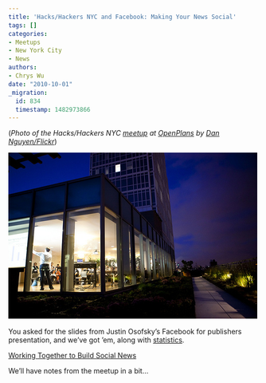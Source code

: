 ```yaml
---
title: 'Hacks/Hackers NYC and Facebook: Making Your News Social'
tags: []
categories:
- Meetups
- New York City
- News
authors:
- Chrys Wu
date: "2010-10-01"
_migration:
  id: 834
  timestamp: 1482973866
---
```


(_Photo of the Hacks/Hackers NYC [meetup][1] at [OpenPlans][2] by [Dan Nguyen/Flickr][3]_)

[![Hacks/Hackers NYC at OpenPlans][4]][3]

You asked for the slides from Justin Osofsky&#8217;s Facebook for publishers presentation, and we&#8217;ve got &#8217;em, along with [statistics][5].

[Working Together to Build Social News][6] 

We&#8217;ll have notes from the meetup in a bit&#8230;

 [1]: http://meetupnyc.hackshackers.com/
 [2]: http://openplans.org/
 [3]: http://www.flickr.com/photos/zokuga/5035323672/
 [4]: /content-images/blog/2010/10/5035323672_b973e4ed27.jpg "Hacks/Hackers NYC at OpenPlans"
 [5]: http://bit.ly/d8uDdO
 [6]: http://www.scribd.com/doc/38417113/Working-Together-to-Build-Social-News "View Working Together to Build Social News on Scribd"